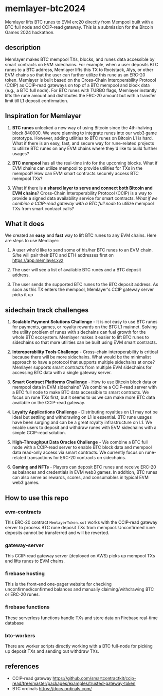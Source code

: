 # memlayer-btc2024
Memlayer lifts BTC runes to EVM erc20 directly from Mempool built with a BTC full node and CCIP-read gateway. This is a submission for the Bitcoin Games 2024 hackathon.

## description
Memlayer makes BTC mempool TXs, blocks, and runes data accessible by smart contracts on EVM sidechains. For example, when a user deposits BTC runes to a BTC address, Memlayer lifts this TX to Rootstack, Alys, or other EVM chains so that the user can further utilize this rune as an ERC-20 token. Memlayer is built based on the Cross-Chain Interoperability Protocol (CCIP) as CCIP-read gateways on top of a BTC mempool and block data (e.g., a BTC full node). For BTC runes with TURBO flags, Memlayer instantly lifts the rune amount and distributes the ERC-20 amount but with a transfer limit till L1 deposit confirmation.

## Inspiration for Memlayer
1. **BTC runes** unlocked a new way of using Bitcoin since the 4th-halving block 840000. We were planning to integrate runes into our web3 game prototype. However, adding utilities to BTC runes on Bitcoin L1 is hard. What if there is an easy, fast, and secure way for rune-related projects to utilize BTC runes on any EVM chains where they'd like to build further usages?

2. **BTC mempool** has all the real-time info for the upcoming blocks. What if EVM chains can utilize mempool to provide utilities for TXs in the mempool? How can EVM smart contracts securely access BTC mempool TXs?

3. What if there is **a shared layer to serve and connect both Bitcoin and EVM chains**? Cross-Chain Interoperability Protocol (CCIP) is a way to provide a signed data availability service for smart contracts. _What if we combine a CCIP-read gateway with a BTC full node_ to utilize mempool TXs from smart contract calls?

## What it does
We created an **easy** and **fast** way to lift BTC runes to any EVM chains. Here are steps to use Memlayer: 

1. A user who'd like to send some of his/her BTC runes to an EVM chain. S/he will pair their BTC and ETH addresses first on https://app.memlayer.xyz

2. The user will see a list of available BTC runes and a BTC deposit address.

3. The user sends the supported BTC runes to the BTC deposit address. As soon as this TX enters the mempool, Memlayer's CCIP gateway server picks it up 

## sidechain track challenges
1. **Scalable Payment Solutions Challenge** - It is not easy to use BTC runes for payments, games, or royalty rewards on the BTC L1 mainnet. Solving the utility problem of runes with sidechains can fuel growth for the whole BTC ecosystem. Memlayer makes it easier to lift BTC runes to sidechains so that more utilities can be built using EVM smart contracts.

2. **Interoperability Tools Challenge** - Cross-chain interoperability is critical because there will be more sidechains. What would be the minimalist approach to have a protocol that supports multiple sidechains at once? Memlayer supports smart contracts from multiple EVM sidechains for accessing BTC data with a single gateway server.

3. **Smart Contract Platforms Challenge** - How to use Bitcoin block data or mempool data in EVM sidechains? We combine a CCIP-read server with a BTC full node to make BTC data accessible to smart contracts. We focus on rune TXs first, but it seems to us we can make more BTC data available on the CCIP-read gateway.

4. **Loyalty Applications Challenge** - Distributing royalties on L1 may not be ideal but settling and withdrawing on L1 is essential. BTC rune usages have been surging and can be a great royalty infrastructure on L1. We enable users to deposit and withdraw runes with EVM sidechains with a simple CCIP-read solution.

5. **High-Throughput Data Oracles Challenge** - We combine a BTC full node with a CCIP-read server to enable BTC block data and mempool data read-only access via smart contracts. We currently focus on rune-related transactions for ERC-20 contracts on sidechains.

6. **Gaming and NFTs** - Players can deposit BTC runes and receive ERC-20 as balances and credentials in EVM web3 games. In addition, BTC runes can also serve as rewards, scores, and consumables in typical EVM web3 games.

## How to use this repo
### evm-contracts
This ERC-20 contract `MemlayerToken.sol` works with the CCIP-read gateway server to process BTC rune deposit TXs from mempool. Unconfirmed rune deposits cannot be transferred and will be reverted.

### gateway-server
This CCIP-read gateway server (deployed on AWS) picks up mempool TXs and lifts runes to EVM chains.

### firebase hosting
This is the front-end one-pager website for checking unconfirmed/confirmed balances and manually claiming/withdrawing BTC or ERC-20 runes.

### firebase functions
These serverless functions handle TXs and store data on Firebase real-time database

### btc-workers
There are worker scripts directly working with a BTC full-node for picking up deposit TXs and sending out withdraw TXs.

## references
- CCIP-read gateway https://github.com/smartcontractkit/ccip-read/tree/master/packages/examples/trusted-gateway-token
- BTC ordinals https://docs.ordinals.com/
